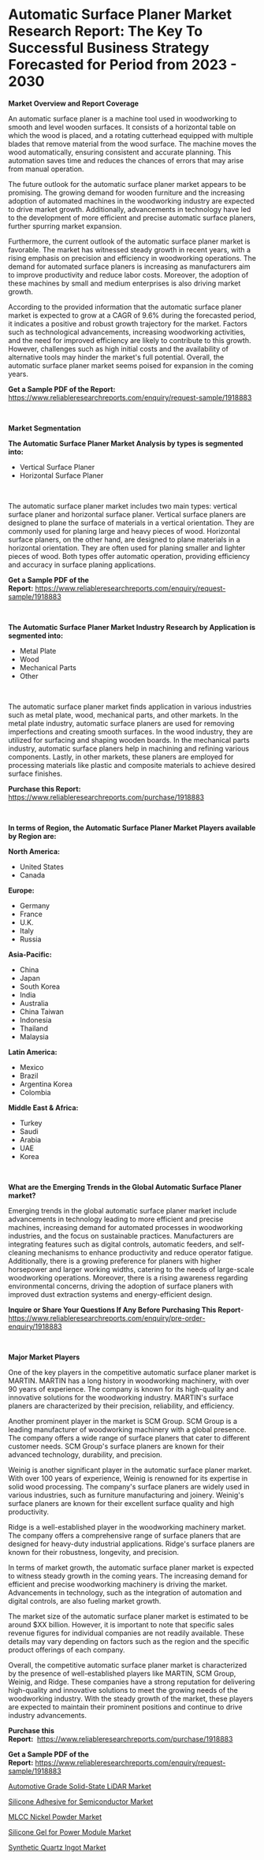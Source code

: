 <p><h1>Automatic Surface Planer Market Research Report: The Key To Successful Business Strategy Forecasted for Period from 2023 - 2030</h1></p><p><strong>Market Overview and Report Coverage</strong></p>
<p><p>An automatic surface planer is a machine tool used in woodworking to smooth and level wooden surfaces. It consists of a horizontal table on which the wood is placed, and a rotating cutterhead equipped with multiple blades that remove material from the wood surface. The machine moves the wood automatically, ensuring consistent and accurate planning. This automation saves time and reduces the chances of errors that may arise from manual operation.</p><p>The future outlook for the automatic surface planer market appears to be promising. The growing demand for wooden furniture and the increasing adoption of automated machines in the woodworking industry are expected to drive market growth. Additionally, advancements in technology have led to the development of more efficient and precise automatic surface planers, further spurring market expansion.</p><p>Furthermore, the current outlook of the automatic surface planer market is favorable. The market has witnessed steady growth in recent years, with a rising emphasis on precision and efficiency in woodworking operations. The demand for automated surface planers is increasing as manufacturers aim to improve productivity and reduce labor costs. Moreover, the adoption of these machines by small and medium enterprises is also driving market growth.</p><p>According to the provided information that the automatic surface planer market is expected to grow at a CAGR of 9.6% during the forecasted period, it indicates a positive and robust growth trajectory for the market. Factors such as technological advancements, increasing woodworking activities, and the need for improved efficiency are likely to contribute to this growth. However, challenges such as high initial costs and the availability of alternative tools may hinder the market's full potential. Overall, the automatic surface planer market seems poised for expansion in the coming years.</p></p>
<p><strong>Get a Sample PDF of the Report:</strong> <a href="https://www.reliableresearchreports.com/enquiry/request-sample/1918883">https://www.reliableresearchreports.com/enquiry/request-sample/1918883</a></p>
<p>&nbsp;</p>
<p><strong>Market Segmentation</strong></p>
<p><strong>The Automatic Surface Planer Market Analysis by types is segmented into:</strong></p>
<p><ul><li>Vertical Surface Planer</li><li>Horizontal Surface Planer</li></ul></p>
<p>&nbsp;</p>
<p><p>The automatic surface planer market includes two main types: vertical surface planer and horizontal surface planer. Vertical surface planers are designed to plane the surface of materials in a vertical orientation. They are commonly used for planing large and heavy pieces of wood. Horizontal surface planers, on the other hand, are designed to plane materials in a horizontal orientation. They are often used for planing smaller and lighter pieces of wood. Both types offer automatic operation, providing efficiency and accuracy in surface planing applications.</p></p>
<p><strong>Get a Sample PDF of the Report:</strong>&nbsp;<a href="https://www.reliableresearchreports.com/enquiry/request-sample/1918883">https://www.reliableresearchreports.com/enquiry/request-sample/1918883</a></p>
<p>&nbsp;</p>
<p><strong>The Automatic Surface Planer Market Industry Research by Application is segmented into:</strong></p>
<p><ul><li>Metal Plate</li><li>Wood</li><li>Mechanical Parts</li><li>Other</li></ul></p>
<p>&nbsp;</p>
<p><p>The automatic surface planer market finds application in various industries such as metal plate, wood, mechanical parts, and other markets. In the metal plate industry, automatic surface planers are used for removing imperfections and creating smooth surfaces. In the wood industry, they are utilized for surfacing and shaping wooden boards. In the mechanical parts industry, automatic surface planers help in machining and refining various components. Lastly, in other markets, these planers are employed for processing materials like plastic and composite materials to achieve desired surface finishes.</p></p>
<p><strong>Purchase this Report:</strong>&nbsp; <a href="https://www.reliableresearchreports.com/purchase/1918883">https://www.reliableresearchreports.com/purchase/1918883</a></p>
<p>&nbsp;</p>
<p><strong>In terms of Region, the Automatic Surface Planer Market Players available by Region are:</strong></p>
<p>
    <p> <strong> North America: </strong>
        <ul>
            <li>United States</li>
            <li>Canada</li>
        </ul>
        </p> 
    <p> <strong> Europe: </strong>
        <ul>
            <li>Germany</li>
            <li>France</li>
            <li>U.K.</li>
            <li>Italy</li>
            <li>Russia</li>
        </ul>
        </p> 
    <p> <strong> Asia-Pacific: </strong>
        <ul>
            <li>China</li>
            <li>Japan</li>
            <li>South Korea</li>
            <li>India</li>
            <li>Australia</li>
            <li>China Taiwan</li>
            <li>Indonesia</li>
            <li>Thailand</li>
            <li>Malaysia</li>
        </ul>
        </p> 
    <p> <strong> Latin America: </strong>
        <ul>
            <li>Mexico</li>
            <li>Brazil</li>
            <li>Argentina Korea</li>
            <li>Colombia</li>
        </ul>
        </p> 
    <p> <strong> Middle East & Africa: </strong>
        <ul>
            <li>Turkey</li>
            <li>Saudi</li>
            <li>Arabia</li>
            <li>UAE</li>
            <li>Korea</li>
        </ul>
    </p>
    </p>
<p>&nbsp;</p>
<p><strong>What are the Emerging Trends in the Global Automatic Surface Planer market?</strong></p>
<p><p>Emerging trends in the global automatic surface planer market include advancements in technology leading to more efficient and precise machines, increasing demand for automated processes in woodworking industries, and the focus on sustainable practices. Manufacturers are integrating features such as digital controls, automatic feeders, and self-cleaning mechanisms to enhance productivity and reduce operator fatigue. Additionally, there is a growing preference for planers with higher horsepower and larger working widths, catering to the needs of large-scale woodworking operations. Moreover, there is a rising awareness regarding environmental concerns, driving the adoption of surface planers with improved dust extraction systems and energy-efficient design.</p></p>
<p><strong>Inquire or Share Your Questions If Any Before Purchasing This Report</strong>- <a href="https://www.reliableresearchreports.com/enquiry/pre-order-enquiry/1918883">https://www.reliableresearchreports.com/enquiry/pre-order-enquiry/1918883</a></p>
<p>&nbsp;</p>
<p><strong>Major Market Players</strong></p>
<p><p>One of the key players in the competitive automatic surface planer market is MARTIN. MARTIN has a long history in woodworking machinery, with over 90 years of experience. The company is known for its high-quality and innovative solutions for the woodworking industry. MARTIN's surface planers are characterized by their precision, reliability, and efficiency.</p><p>Another prominent player in the market is SCM Group. SCM Group is a leading manufacturer of woodworking machinery with a global presence. The company offers a wide range of surface planers that cater to different customer needs. SCM Group's surface planers are known for their advanced technology, durability, and precision.</p><p>Weinig is another significant player in the automatic surface planer market. With over 100 years of experience, Weinig is renowned for its expertise in solid wood processing. The company's surface planers are widely used in various industries, such as furniture manufacturing and joinery. Weinig's surface planers are known for their excellent surface quality and high productivity.</p><p>Ridge is a well-established player in the woodworking machinery market. The company offers a comprehensive range of surface planers that are designed for heavy-duty industrial applications. Ridge's surface planers are known for their robustness, longevity, and precision.</p><p>In terms of market growth, the automatic surface planer market is expected to witness steady growth in the coming years. The increasing demand for efficient and precise woodworking machinery is driving the market. Advancements in technology, such as the integration of automation and digital controls, are also fueling market growth.</p><p>The market size of the automatic surface planer market is estimated to be around $XX billion. However, it is important to note that specific sales revenue figures for individual companies are not readily available. These details may vary depending on factors such as the region and the specific product offerings of each company.</p><p>Overall, the competitive automatic surface planer market is characterized by the presence of well-established players like MARTIN, SCM Group, Weinig, and Ridge. These companies have a strong reputation for delivering high-quality and innovative solutions to meet the growing needs of the woodworking industry. With the steady growth of the market, these players are expected to maintain their prominent positions and continue to drive industry advancements.</p></p>
<p><strong>Purchase this Report:</strong>&nbsp;&nbsp;<a href="https://www.reliableresearchreports.com/purchase/1918883">https://www.reliableresearchreports.com/purchase/1918883</a></p>
<p></p>
<p><strong>Get a Sample PDF of the Report:</strong>&nbsp;<a href="https://www.reliableresearchreports.com/enquiry/request-sample/1918883">https://www.reliableresearchreports.com/enquiry/request-sample/1918883</a></p>
<p><p><a href="https://medium.com/@rachaelward34/automotive-grade-solid-state-lidar-market-comprehensive-assessment-by-type-application-and-b53cc9d9ac01">Automotive Grade Solid-State LiDAR Market</a></p><p><a href="https://github.com/prosalinda88/Market-Research-Report-List-1/blob/main/silicone-adhesive-for-semiconductor-market.md">Silicone Adhesive for Semiconductor Market</a></p><p><a href="https://www.linkedin.com/pulse/mlcc-nickel-powder-market-research-report-provides-thorough-industry-lr1fe/">MLCC Nickel Powder Market</a></p><p><a href="https://github.com/amae102299/Market-Research-Report-List-1/blob/main/silicone-gel-for-power-module-market.md">Silicone Gel for Power Module Market</a></p><p><a href="https://www.linkedin.com/pulse/synthetic-quartz-ingot-market-size-growth-forecast-gsode/">Synthetic Quartz Ingot Market</a></p></p>